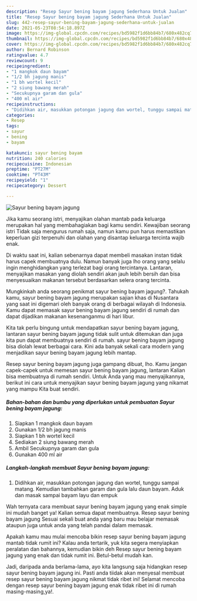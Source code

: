 ```yaml
---
description: "Resep Sayur bening bayam jagung Sederhana Untuk Jualan"
title: "Resep Sayur bening bayam jagung Sederhana Untuk Jualan"
slug: 442-resep-sayur-bening-bayam-jagung-sederhana-untuk-jualan
date: 2021-05-23T08:54:18.897Z
image: https://img-global.cpcdn.com/recipes/bd5982f1d6bb84b7/680x482cq70/sayur-bening-bayam-jagung-foto-resep-utama.jpg
thumbnail: https://img-global.cpcdn.com/recipes/bd5982f1d6bb84b7/680x482cq70/sayur-bening-bayam-jagung-foto-resep-utama.jpg
cover: https://img-global.cpcdn.com/recipes/bd5982f1d6bb84b7/680x482cq70/sayur-bening-bayam-jagung-foto-resep-utama.jpg
author: Bernard Robinson
ratingvalue: 4.7
reviewcount: 9
recipeingredient:
- "1 mangkok daun bayam"
- "1/2 bh jagung manis"
- "1 bh wortel kecil"
- "2 siung bawang merah"
- "Secukupnya garam dan gula"
- "400 ml air"
recipeinstructions:
- "Didihkan air, masukkan potongan jagung dan wortel, tunggu sampai matang. Kemudian tambahkan garam dan gula lalu daun bayam. Aduk dan masak sampai bayam layu dan empuk"
categories:
- Resep
tags:
- sayur
- bening
- bayam

katakunci: sayur bening bayam 
nutrition: 240 calories
recipecuisine: Indonesian
preptime: "PT27M"
cooktime: "PT43M"
recipeyield: "1"
recipecategory: Dessert

---
```



![Sayur bening bayam jagung](https://img-global.cpcdn.com/recipes/bd5982f1d6bb84b7/680x482cq70/sayur-bening-bayam-jagung-foto-resep-utama.jpg)

Jika kamu seorang istri, menyajikan olahan mantab pada keluarga merupakan hal yang membahagiakan bagi kamu sendiri. Kewajiban seorang istri Tidak saja mengurus rumah saja, namun kamu pun harus memastikan keperluan gizi terpenuhi dan olahan yang disantap keluarga tercinta wajib enak.

Di waktu  saat ini, kalian sebenarnya dapat membeli masakan instan tidak harus capek membuatnya dulu. Namun banyak juga lho orang yang selalu ingin menghidangkan yang terlezat bagi orang tercintanya. Lantaran, menyajikan masakan yang diolah sendiri akan jauh lebih bersih dan bisa menyesuaikan makanan tersebut berdasarkan selera orang tercinta. 



Mungkinkah anda seorang penikmat sayur bening bayam jagung?. Tahukah kamu, sayur bening bayam jagung merupakan sajian khas di Nusantara yang saat ini digemari oleh banyak orang di berbagai wilayah di Indonesia. Kamu dapat memasak sayur bening bayam jagung sendiri di rumah dan dapat dijadikan makanan kesenanganmu di hari libur.

Kita tak perlu bingung untuk mendapatkan sayur bening bayam jagung, lantaran sayur bening bayam jagung tidak sulit untuk ditemukan dan juga kita pun dapat membuatnya sendiri di rumah. sayur bening bayam jagung bisa diolah lewat berbagai cara. Kini ada banyak sekali cara modern yang menjadikan sayur bening bayam jagung lebih mantap.

Resep sayur bening bayam jagung juga gampang dibuat, lho. Kamu jangan capek-capek untuk memesan sayur bening bayam jagung, lantaran Kalian bisa membuatnya di rumah sendiri. Untuk Anda yang mau menyajikannya, berikut ini cara untuk menyajikan sayur bening bayam jagung yang nikamat yang mampu Kita buat sendiri.

<!--inarticleads1-->

##### Bahan-bahan dan bumbu yang diperlukan untuk pembuatan Sayur bening bayam jagung:

1. Siapkan 1 mangkok daun bayam
1. Gunakan 1/2 bh jagung manis
1. Siapkan 1 bh wortel kecil
1. Sediakan 2 siung bawang merah
1. Ambil Secukupnya garam dan gula
1. Gunakan 400 ml air




<!--inarticleads2-->

##### Langkah-langkah membuat Sayur bening bayam jagung:

1. Didihkan air, masukkan potongan jagung dan wortel, tunggu sampai matang. Kemudian tambahkan garam dan gula lalu daun bayam. Aduk dan masak sampai bayam layu dan empuk




Wah ternyata cara membuat sayur bening bayam jagung yang enak simple ini mudah banget ya! Kalian semua dapat membuatnya. Resep sayur bening bayam jagung Sesuai sekali buat anda yang baru mau belajar memasak ataupun juga untuk anda yang telah pandai dalam memasak.

Apakah kamu mau mulai mencoba bikin resep sayur bening bayam jagung mantab tidak rumit ini? Kalau anda tertarik, yuk kita segera menyiapkan peralatan dan bahannya, kemudian bikin deh Resep sayur bening bayam jagung yang enak dan tidak rumit ini. Betul-betul mudah kan. 

Jadi, daripada anda berlama-lama, ayo kita langsung saja hidangkan resep sayur bening bayam jagung ini. Pasti anda tiidak akan menyesal membuat resep sayur bening bayam jagung nikmat tidak ribet ini! Selamat mencoba dengan resep sayur bening bayam jagung enak tidak ribet ini di rumah masing-masing,ya!.

